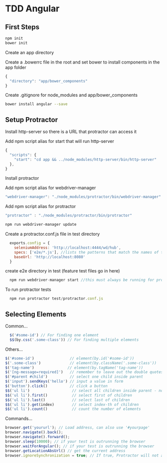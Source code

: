 # TDD Angular

## First Steps

```bash
npm init
bower init
```

Create an app directory

Create a .bowerrc file in the root and set bower to install components in the app folder

```js
{
  "directory": "app/bower_components"
}
```
Create .gitignore for node_modules and app/bower_components

```bash
bower install angular --save
```

## Setup Protractor

Install http-server so there is a URL that protractor can access it

Add npm script alias for start that will run http-server

```js
{
  "scripts": {
    "start": "cd app && ../node_modules/http-server/bin/http-server"
  },
}
```

Install protractor

Add npm script alias for webdriver-manager

```js
"webdriver-manager": "./node_modules/protractor/bin/webdriver-manager"
```

Add npm script alias for protractor

```js
"protractor" : "./node_modules/protractor/bin/protractor"
```
```bash
npm run webdriver-manager update
```

Create a protractor.conf.js file in test directory

```js
  exports.config = {
    seleniumAddress: 'http://localhost:4444/wd/hub',
    specs: ['e2e/*.js'], //lists the patterns that match the names of test files
    baseUrl: 'http://localhost:8080'
  }
```

create e2e directory in test (feature test files go in here)

```js
  npm run webdriver-manager start //this must always be running for protractor to work along with http-server
```

To run protractor tests

```js
  npm run protractor test/protractor.conf.js
```

## Selecting Elements

Common...

```js
  $('#some-id') // For finding one element
  $$(by.css('.some-class')) // For finding multiple elements
```
Others...

```js
$('#some-id')                // element(by.id('#some-id'))
$('.some-class')             // element(by.className('.some-class'))
$('tag-name')               // element(by.tagName('tag-name'))
$('[ng-message=required]')   // remember to leave out the double quotes around the value of attribute
$('#parent #child')          // select one child inside parent
$('input').sendKeys('hello') // input a value in form
$('button').click()          // click a button
$$('ul li')                   // select all children inside parent - note the two $$ symbols, equivalent of `element.all`
$$('ul li').first()           // select first of children
$$('ul li').last()            // select last of children
$$('ul li').get(index)        // select index-th of children
$$('ul li').count()           // count the number of elements
```

Commands...

```js
browser.get('yoururl'); // Load address, can also use '#yourpage'
browser.navigate().back();
browser.navigate().forward();
browser.sleep(10000); // if your test is outrunning the browser
browser.waitForAngular(); // if your test is outrunning the browser
browser.getLocationAbsUrl() // get the current address
browser.ignoreSynchronization = true; // If true, Protractor will not attempt to synchronize with the page before performing actions
```
